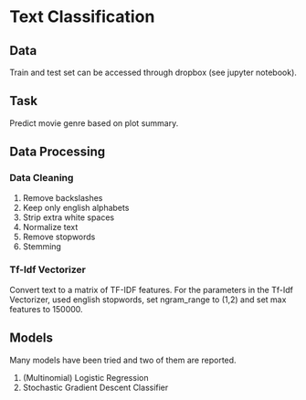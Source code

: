 # Text Classification

## Data
Train and test set can be accessed through dropbox (see jupyter notebook).

## Task
Predict movie genre based on plot summary.

## Data Processing

### Data Cleaning
1. Remove backslashes
2. Keep only english alphabets
3. Strip extra white spaces
4. Normalize text
5. Remove stopwords
6. Stemming

### Tf-Idf Vectorizer
Convert text to a matrix of TF-IDF features. For the parameters in the Tf-Idf Vectorizer, used english stopwords, set ngram_range to (1,2) and set max features to 150000.

## Models
Many models have been tried and two of them are reported.
1. (Multinomial) Logistic Regression
2. Stochastic Gradient Descent Classifier
